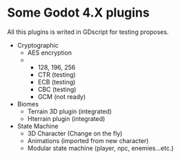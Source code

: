 # Some Godot 4.X plugins
All this plugins is writed in GDscript for testing proposes.
* Cryptographic
  * AES encryption
  * * 128, 196, 256
    * CTR (testing)
    * ECB (testing)
    * CBC (testing)
    * GCM (not ready)
* Biomes
  * Terrain 3D plugin (integrated)
  * Hterrain plugin (integrated)
* State Machine
  * 3D Character (Change on the fly)
  * Animations (imported from new character)
  * Modular state machine (player, npc, enemies...etc.)
